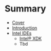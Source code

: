 # Summary

* [Cover](README.md)
* [Introduction](documentation/Introduction.md)
* [Intel IDEs](documentation/IntelIDEs.md)
   * [Intel® XDK](documentation/IntelXdk.md)
   * Tbd

